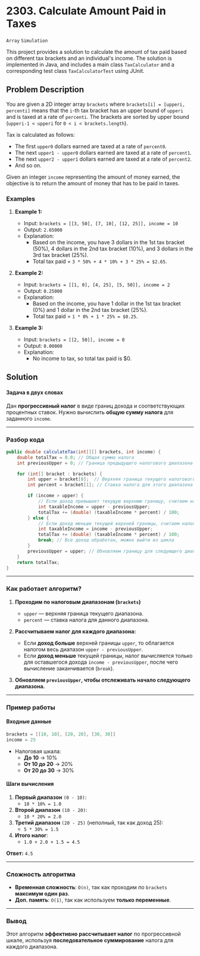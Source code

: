 # 2303. Calculate Amount Paid in Taxes

`Array` `Simulation`

This project provides a solution to calculate the amount of tax paid based on different tax brackets and an individual's income. The solution is implemented in Java, and includes a main class `TaxCalculator` and a corresponding test class `TaxCalculatorTest` using JUnit.

## Problem Description

You are given a 2D integer array `brackets` where `brackets[i] = [upperi, percenti]` means that the `i`-th tax bracket has an upper bound of `upperi` and is taxed at a rate of `percenti`. The brackets are sorted by upper bound (`upperi-1 < upperi` for `0 < i < brackets.length`).

Tax is calculated as follows:
- The first `upper0` dollars earned are taxed at a rate of `percent0`.
- The next `upper1 - upper0` dollars earned are taxed at a rate of `percent1`.
- The next `upper2 - upper1` dollars earned are taxed at a rate of `percent2`.
- And so on.

Given an integer `income` representing the amount of money earned, the objective is to return the amount of money that has to be paid in taxes.

### Examples

1. **Example 1:**
    - Input: `brackets = [[3, 50], [7, 10], [12, 25]], income = 10`
    - Output: `2.65000`
    - Explanation:
        - Based on the income, you have 3 dollars in the 1st tax bracket (50%), 4 dollars in the 2nd tax bracket (10%), and 3 dollars in the 3rd tax bracket (25%).
        - Total tax paid = `3 * 50% + 4 * 10% + 3 * 25% = $2.65`.

2. **Example 2:**
    - Input: `brackets = [[1, 0], [4, 25], [5, 50]], income = 2`
    - Output: `0.25000`
    - Explanation:
        - Based on the income, you have 1 dollar in the 1st tax bracket (0%) and 1 dollar in the 2nd tax bracket (25%).
        - Total tax paid = `1 * 0% + 1 * 25% = $0.25`.

3. **Example 3:**
    - Input: `brackets = [[2, 50]], income = 0`
    - Output: `0.00000`
    - Explanation:
        - No income to tax, so total tax paid is $0.

## Solution


#### **Задача в двух словах**
Дан **прогрессивный налог** в виде границ дохода и соответствующих процентных ставок. Нужно вычислить **общую сумму налога** для заданного `income`.

---

### **Разбор кода**
```java
public double calculateTax(int[][] brackets, int income) {
    double totalTax = 0.0; // Общая сумма налога
    int previousUpper = 0; // Граница предыдущего налогового диапазона

    for (int[] bracket : brackets) {
        int upper = bracket[0];  // Верхняя граница текущего налогового диапазона
        int percent = bracket[1]; // Ставка налога для этого диапазона

        if (income > upper) {
            // Если доход превышает текущую верхнюю границу, считаем налог для полного диапазона
            int taxableIncome = upper - previousUpper;
            totalTax += (double) (taxableIncome * percent) / 100;
        } else {
            // Если доход меньше текущей верхней границы, считаем налог только для доступного дохода
            int taxableIncome = income - previousUpper;
            totalTax += (double) (taxableIncome * percent) / 100;
            break; // Все доход обработан, можно выйти из цикла
        }
        previousUpper = upper; // Обновляем границу для следующего диапазона
    }
    return totalTax;
}
```

---

### **Как работает алгоритм?**
1. **Проходим по налоговым диапазонам (`brackets`)**
   - `upper` — верхняя граница текущего диапазона.
   - `percent` — ставка налога для данного диапазона.

2. **Рассчитываем налог для каждого диапазона:**
   - Если **доход больше** верхней границы `upper`, то облагается налогом весь диапазон `upper - previousUpper`.
   - Если **доход меньше** текущей границы, налог вычисляется только для оставшегося дохода `income - previousUpper`, после чего вычисление заканчивается (`break`).

3. **Обновляем `previousUpper`, чтобы отслеживать начало следующего диапазона.**

---

### **Пример работы**
#### **Входные данные**
```java
brackets = [[10, 10], [20, 20], [30, 30]]
income = 25
```
- Налоговая шкала:
   - **До 10** → 10%
   - **От 10 до 20** → 20%
   - **От 20 до 30** → 30%

#### **Шаги вычисления**
1. **Первый диапазон** `(0 - 10)`:
   - `10 * 10% = 1.0`
2. **Второй диапазон** `(10 - 20)`:
   - `10 * 20% = 2.0`
3. **Третий диапазон** `(20 - 25)` (неполный, так как доход 25):
   - `5 * 30% = 1.5`
4. **Итого налог**:
   - `1.0 + 2.0 + 1.5 = 4.5`

**Ответ:** `4.5`

---

### **Сложность алгоритма**
- **Временная сложность**: `O(n)`, так как проходим по `brackets` **максимум один раз**.
- **Доп. память**: `O(1)`, так как используем **только переменные**.

---

### **Вывод**
Этот алгоритм **эффективно рассчитывает налог** по прогрессивной шкале, используя **последовательное суммирование** налога для каждого диапазона.

